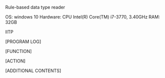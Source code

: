 Rule-based data type reader

OS: windows 10
Hardware: CPU Intel(R) Core(TM) i7-3770, 3.40GHz
RAM: 32GB

IITP

[PROGRAM LOG]

[FUNCTION]

[ACTION]

[ADDITIONAL CONTENTS]
